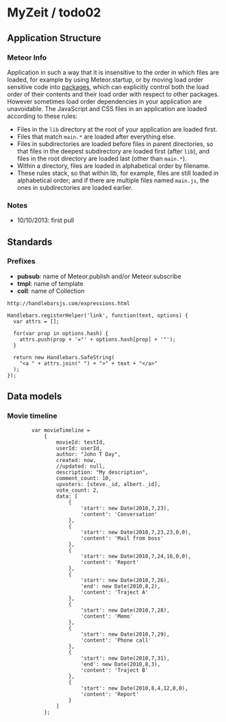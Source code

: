 # MyZeit / todo02

## Application Structure

### Meteor Info
Application in such a way that it is insensitive to the order in which files are loaded,
for example by using Meteor.startup, or by moving load order sensitive code into [packages](http://docs.meteor.com/#usingpackages),
which can explicitly control both the load order of their contents and their load order with respect to other packages.
However sometimes load order dependencies in your application are unavoidable.
The JavaScript and CSS files in an application are loaded according to these rules:

- Files in the `lib` directory at the root of your application are loaded first.
- Files that match `main.*` are loaded after everything else.
- Files in subdirectories are loaded before files in parent directories, so that files in the deepest subdirectory are loaded first (after `lib`),
and files in the root directory are loaded last (other than `main.*`).
- Within a directory, files are loaded in alphabetical order by filename.
- These rules stack, so that within lib, for example, files are still loaded in alphabetical order; and if there are multiple files named `main.js`,
the ones in subdirectories are loaded earlier.

### Notes
- 10/10/2013: first pull

## Standards
### Prefixes
- **pubsub**: name of Meteor.publish and/or Meteor.subscribe
- **tmpl**: name of template
- **coll**: name of Collection



```
http://handlebarsjs.com/expressions.html

Handlebars.registerHelper('link', function(text, options) {
  var attrs = [];

  for(var prop in options.hash) {
    attrs.push(prop + '="' + options.hash[prop] + '"');
  }

  return new Handlebars.SafeString(
    "<a " + attrs.join(" ") + ">" + text + "</a>"
  );
});
```

## Data models
### Movie timeline

```
		var movieTimeline =
			{
				movieId: testId,
				userId: userId,
				author: "John T Day",
				created: now,
				//updated: null,
				description: "My description",
				comment_count: 10,
				upvoters: [steve._id, albert._id],
				vote_count: 2,
				data: [
					{
						'start': new Date(2010,7,23),
						'content': 'Conversation'
					},
					{
						'start': new Date(2010,7,23,23,0,0),
						'content': 'Mail from boss'
					},
					{
						'start': new Date(2010,7,24,16,0,0),
						'content': 'Report'
					},
					{
						'start': new Date(2010,7,26),
						'end': new Date(2010,8,2),
						'content': 'Traject A'
					},
					{
						'start': new Date(2010,7,28),
						'content': 'Memo'
					},
					{
						'start': new Date(2010,7,29),
						'content': 'Phone call'
					},
					{
						'start': new Date(2010,7,31),
						'end': new Date(2010,8,3),
						'content': 'Traject B'
					},
					{
						'start': new Date(2010,8,4,12,0,0),
						'content': 'Report'
					}
				]
			};
```

